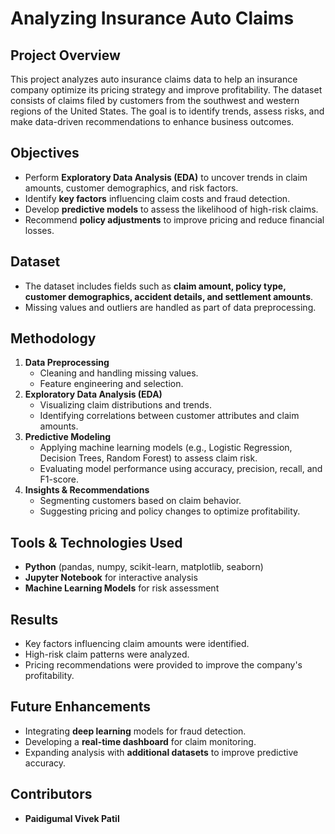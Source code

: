 # Analyzing Insurance Auto Claims

## Project Overview
This project analyzes auto insurance claims data to help an insurance company optimize its pricing strategy and improve profitability. The dataset consists of claims filed by customers from the southwest and western regions of the United States. The goal is to identify trends, assess risks, and make data-driven recommendations to enhance business outcomes.

## Objectives
- Perform **Exploratory Data Analysis (EDA)** to uncover trends in claim amounts, customer demographics, and risk factors.
- Identify **key factors** influencing claim costs and fraud detection.
- Develop **predictive models** to assess the likelihood of high-risk claims.
- Recommend **policy adjustments** to improve pricing and reduce financial losses.

## Dataset
- The dataset includes fields such as **claim amount, policy type, customer demographics, accident details, and settlement amounts**.
- Missing values and outliers are handled as part of data preprocessing.

## Methodology
1. **Data Preprocessing**
   - Cleaning and handling missing values.
   - Feature engineering and selection.
2. **Exploratory Data Analysis (EDA)**
   - Visualizing claim distributions and trends.
   - Identifying correlations between customer attributes and claim amounts.
3. **Predictive Modeling**
   - Applying machine learning models (e.g., Logistic Regression, Decision Trees, Random Forest) to assess claim risk.
   - Evaluating model performance using accuracy, precision, recall, and F1-score.
4. **Insights & Recommendations**
   - Segmenting customers based on claim behavior.
   - Suggesting pricing and policy changes to optimize profitability.

## Tools & Technologies Used
- **Python** (pandas, numpy, scikit-learn, matplotlib, seaborn)
- **Jupyter Notebook** for interactive analysis
- **Machine Learning Models** for risk assessment

## Results
- Key factors influencing claim amounts were identified.
- High-risk claim patterns were analyzed.
- Pricing recommendations were provided to improve the company's profitability.

## Future Enhancements
- Integrating **deep learning** models for fraud detection.
- Developing a **real-time dashboard** for claim monitoring.
- Expanding analysis with **additional datasets** to improve predictive accuracy.

## Contributors
- **Paidigumal Vivek Patil**
